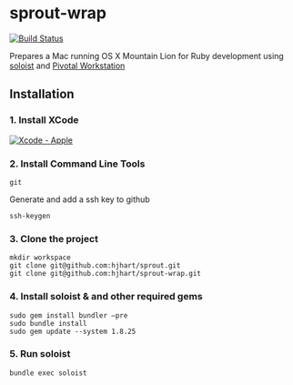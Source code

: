 # sprout-wrap

[![Build Status](https://travis-ci.org/pivotal-sprout/sprout-wrap.png?branch=master)](https://travis-ci.org/pivotal-sprout/sprout-wrap)

Prepares a Mac running OS X Mountain Lion for Ruby development using [soloist](https://github.com/mkocher/soloist) and [Pivotal Workstation](https://github.com/pivotal/pivotal_workstation)

## Installation

### 1. Install XCode

[![Xcode - Apple](http://r.mzstatic.com/images/web/linkmaker/badge_macappstore-lrg.gif)](https://itunes.apple.com/us/app/xcode/id497799835?mt=12&uo=4)

### 2. Install Command Line Tools
  
	git

Generate and add a ssh key to github

	ssh-keygen

### 3. Clone the project
  
	mkdir workspace
	git clone git@github.com:hjhart/sprout.git
	git clone git@github.com:hjhart/sprout-wrap.git
  
### 4. Install soloist & and other required gems

	sudo gem install bundler —pre
	sudo bundle install
	sudo gem update --system 1.8.25

### 5. Run soloist
  
	bundle exec soloist
